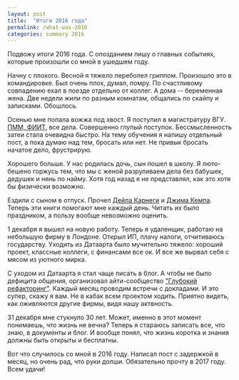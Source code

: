 ```yaml
---
layout: post
title:  "Итоги 2016 года"
permalink: /what-was-2016
categories: summary 2016
---
```


Подвожу итоги 2016 года. С опозданием пишу о главных событиях, которые
произошли со мной в ушедшем году.

Начну с плохого. Весной я тяжело переболел гриппом. Произошло это в
командировке. Был очень плох, думал, помру. По счастливому совпадению
ехал в поезде отдельно от коллег. А дома -- беременная жена. Две
недели жили по разным комнатам, общались по скайпу и
записками. Обошлось.

Осенью мне попала вожжа под хвост. Я поступил в магистратуру
ВГУ. [ПММ, ФИИТ][fiit], все дела. Совершенно глупый
поступок. Бессмысленность затеи стала очевидна быстро. На тему
обучения я напишу отдельный пост, а пока думаю над тем, бросать или
нет. Не привык бросать начатое дело, фрустрирую.

Хорошего больше. У нас родилась дочь, сын пошел в школу. Я люто-бешено
горжусь тем, что мы с женой разруливаем дела без бабушек, дедушек и
нянь по найму. Хотя год назад я не представлял, как это хотя бы
физически возможно.

Ездили с сыном в отпуск. Прочел [Дейла Карнеги][karnegi] и
[Джима Кемпа][camp]. Теперь эти книги помогают мне каждый день. Читать
их было праздником, а пользу вообще невозможно оценить.

1 декабря я вышел на новую работу. Теперь я удаленщик, работаю на
небольшую фирму в Лондоне. Открыл ИП, плачу налоги, отчитиваюсь
государству. Уходить из Датаарта было мучительно тяжело: хороший
проект, классные коллеги, с финансами все ок. И все же вырвал себя с
мясом из уютного мирка.

С уходом из Датаарта я стал чаще писать в блог. А чтобы не было
дефицита общения, организовал айти-сообщество
["Глубокий рефакторинг"][deep-ref]. Каждый месяц проводим встречи с
докладами. И это супер, скажу я вам. Не в кабак всем проектом
ходить. Приятно видеть, как оживляются другие фирмы, видя нашу
актвность.

31 декабря мне стукнуло 30 лет. Может, именно в этот момент понимаешь,
что жизнь не вечна? Теперь я стараюсь записать все, что знаю, в
документы и блог. И вообще понял, что жизнь коротка и знания должны
быть открыты и бесплатны.

Вот что случилось со мной в 2016 году. Написал пост с задержкой в
месяц, но очень рад, что руки долши. Обязательно прочту в 2017
году. Всем удачи!

[deep-ref]: https://www.facebook.com/groups/deeprefactoring/
[fiit]: http://www.amm.vsu.ru/
[karnegi]: 2015/09/12/2/
[camp]: /2015/09/15/1/
